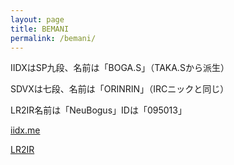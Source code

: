 ```yaml
---
layout: page
title: BEMANI
permalink: /bemani/
---
```


IIDXはSP九段、名前は「BOGA.S」（TAKA.Sから派生）

SDVXは七段、名前は「ORINRIN」（IRCニックと同じ）

LR2IR名前は「NeuBogus」IDは「095013」

[iidx.me](http://iidx.me/orinrin/)

[LR2IR](http://www.dream-pro.info/~lavalse/LR2IR/search.cgi?mode=mypage&playerid=095013)
